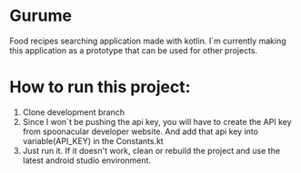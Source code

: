 # Gurume
Food recipes searching application made with kotlin. I`m currently making this application as a prototype that can be used for other projects.

# How to run this project: 
1. Clone development branch
2. Since I won`t be pushing the api key, you will have to create the API key from spoonacular developer website. And add that api key into variable(API_KEY) in the Constants.kt 
3. Just run it. If it doesn't work, clean or rebuild the project and use the latest android studio environment.  

